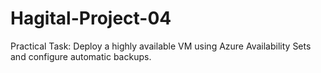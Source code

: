 # Hagital-Project-04
Practical Task: Deploy a highly available VM using Azure Availability Sets and configure automatic backups.

